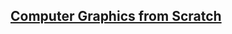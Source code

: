 ## [Computer Graphics from Scratch](https://www.gabrielgambetta.com/computer-graphics-from-scratch/index.html)
